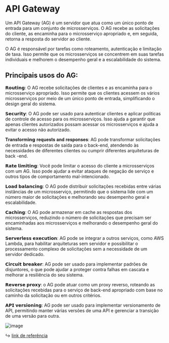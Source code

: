 # API Gateway

Um API Gateway (AG) é um servidor que atua como um único ponto de entrada para um conjunto de microsserviços. O AG recebe as solicitações do cliente, as encaminha para o microsserviço apropriado e, em seguida, retorna a resposta do servidor ao cliente.

O AG é responsável por tarefas como roteamento, autenticação e limitação de taxa. Isso permite que os microsserviços se concentrem em suas tarefas individuais e melhorem o desempenho geral e a escalabilidade do sistema.

## Principais usos do AG:

𝗥𝗼𝘂𝘁𝗶𝗻𝗴: O AG recebe solicitações de clientes e as encaminha para o microsserviço apropriado. Isso permite que os clientes acessem os vários microsserviços por meio de um único ponto de entrada, simplificando o design geral do sistema.

𝗦𝗲𝗰𝘂𝗿𝗶𝘁𝘆: O AG pode ser usado para autenticar clientes e aplicar políticas de controle de acesso para os microsserviços. Isso ajuda a garantir que apenas clientes autorizados possam acessar os microsserviços e ajuda a evitar o acesso não autorizado.

𝐓𝐫𝐚𝐧𝐬𝐟𝐨𝐫𝐦𝗶𝗻𝗴 𝐫𝐞𝐪𝐮𝐞𝐬𝐭𝐬 𝐚𝐧𝐝 𝐫𝐞𝐬𝐩𝐨𝐧𝐬𝐞𝐬: AG pode transformar solicitações de entrada e respostas de saída para o back-end, atendendo às necessidades de diferentes clientes ou cumprir diferentes arquiteturas de back -end.

𝗥𝗮𝘁𝗲 𝗹𝗶𝗺𝗶𝘁𝗶𝗻𝗴: Você pode limitar o acesso do cliente a microsserviços com um AG. Isso pode ajudar a evitar ataques de negação de serviço e outros tipos de comportamento mal-intencionado.

𝗟𝗼𝗮𝗱 𝗯𝗮𝗹𝗮𝗻𝗰𝗶𝗻𝗴: O AG pode distribuir solicitações recebidas entre várias instâncias de um microsserviço, permitindo que o sistema lide com um número maior de solicitações e melhorando seu desempenho geral e escalabilidade.

𝗖𝗮𝗰𝗵𝗶𝗻𝗴: O AG pode armazenar em cache as respostas dos microsserviços, reduzindo o número de solicitações que precisam ser encaminhadas aos microsserviços e melhorando o desempenho geral do sistema.

𝗦𝗲𝗿𝘃𝗲𝗿𝗹𝗲𝘀𝘀 𝗲𝘅𝗲𝗰𝘂𝘁𝗶𝗼𝗻: AG pode se integrar a outros serviços, como AWS Lambda, para habilitar arquiteturas sem servidor e possibilitar o processamento complexo de solicitações sem a necessidade de um servidor dedicado.

𝗖𝗶𝗿𝗰𝘂𝗶𝘁 𝗯𝗿𝗲𝗮𝗸𝗲𝗿: AG pode ser usado para implementar padrões de disjuntores, o que pode ajudar a proteger contra falhas em cascata e melhorar a resiliência do seu sistema.

𝗥𝗲𝘃𝗲𝗿𝘀𝗲 𝗽𝗿𝗼𝘅𝘆: o AG pode atuar como um proxy reverso, roteando as solicitações recebidas para o serviço de back-end apropriado com base no caminho da solicitação ou em outros critérios.

𝗔𝗣𝗜 𝘃𝗲𝗿𝘀𝗶𝗼𝗻𝗶𝗻𝗴: AG pode ser usado para implementar versionamento de API, permitindo manter várias versões de uma API e gerenciar a transição de uma versão para outra.

![image](https://user-images.githubusercontent.com/24658433/226021584-8983b961-ca3c-4ee0-93c9-26f98c1ded40.png)

:arrow_right_hook: [link de referência](https://www.linkedin.com/posts/lgertel_microsserviaexos-activity-7027471565264928768-ntld?utm_source=share&utm_medium=member_desktop)
